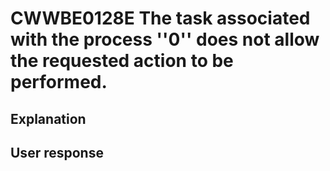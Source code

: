 # CWWBE0128E The task associated with the process ''0'' does not allow the requested action to be performed.

## Explanation

## User response